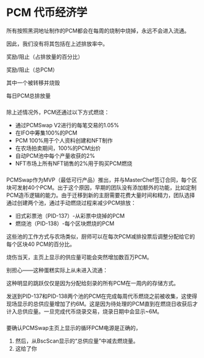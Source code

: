 # PCM 代币经济学



所有按照黑洞地址制作的PCM都会在每周的烧制中烧掉，永远不会进入流通。

因此，我们没有将其包括在上述排放率中。

奖励/阻止（占排放量的百分比）

奖励/阻止（总PCM）

其中一个被转移并烧毁

每日PCM总排放量

### &#x20;<a href="#other-deflationary-mechanics" id="other-deflationary-mechanics"></a>

除上述情况外，PCM还通过以下方式燃烧：

* 通过PCMSwap V2进行的每笔交易的1.05%
* 在IFO中筹集100%的PCM
* PCM 100%用于个人资料创建和NFT制作
* 在农场拍卖期间，100%的PCM出价
* 自动PCM池中每个产量收获的2%
* NFT市场上所有NFT销售的2%用于购买PCM燃烧

### &#x20;<a href="#why-is-the-cake-burn-manual" id="why-is-the-cake-burn-manual"></a>

PCMSwap作为MVP（最低可行产品）推出，并与MasterChef签订合同，每个区块可发射40个PCM。出于这个原因，早期的团队没有添加额外的功能，比如定制PCM造币逻辑的能力。由于迁移到新的主厨需要花费大量时间和精力，团队选择通过创建两个池，通过手动燃烧过程来减少PCM排放：

* 旧式彩票池（PID-137）-从彩票中烧掉的PCM
* 燃烧池（PID-138）-每个区块燃烧的PCM

这些池的工作方式与农场类似，厨师可以在每次PCM减排投票后调整分配给它的每个区块40 PCM的百分比。

烧伤当天，主页上显示的供应量可能会突然增加数百万PCM。

别担心——这种蛋糕实际上从未进入流通：

这种明显的跳跃仅仅是因为分配给刻录的所有PCM在一周内的存储方式。

发送到PID-137和PID-138两个池的PCM在完成每周代币燃烧之前被收集，这使得现场显示的总供应量增加了约6M。这是因为待处理的PCM直到在燃烧日收获后才计入总供应量。一旦完成代币烧录交易，烧录日期中会显示\~6M。

### &#x20;<a href="#how-to-confirm-cake-supply-for-yourself" id="how-to-confirm-cake-supply-for-yourself"></a>

要确认PCMSwap主页上显示的循环PCM电源是正确的，

1. 然后，从BscScan显示的“总供应量”中减去燃烧量。
2. 这给了你
